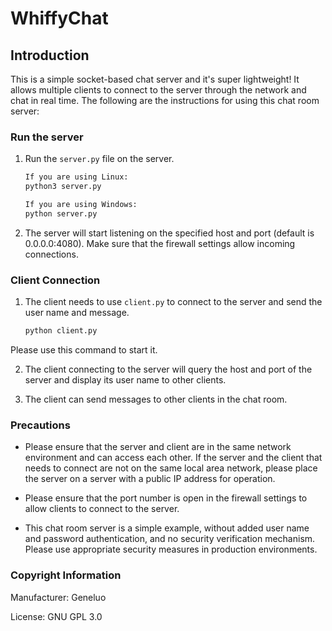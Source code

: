 # WhiffyChat

## Introduction

This is a simple socket-based chat server and it's super lightweight! It allows multiple clients to connect to the server through the network and chat in real time. The following are the instructions for using this chat room server:

### Run the server

1. Run the `server.py` file on the server.

    ```bash
    If you are using Linux:
    python3 server.py

    If you are using Windows:
    python server.py
    ```

2. The server will start listening on the specified host and port (default is 0.0.0.0:4080). Make sure that the firewall settings allow incoming connections.

### Client Connection

1. The client needs to use `client.py` to connect to the server and send the user name and message.

    ```bash
    python client.py
    ```

Please use this command to start it.

2. The client connecting to the server will query the host and port of the server and display its user name to other clients.

3. The client can send messages to other clients in the chat room.

### Precautions

- Please ensure that the server and client are in the same network environment and can access each other. If the server and the client that needs to connect are not on the same local area network, please place the server on a server with a public IP address for operation.

- Please ensure that the port number is open in the firewall settings to allow clients to connect to the server.

- This chat room server is a simple example, without added user name and password authentication, and no security verification mechanism. Please use appropriate security measures in production environments.

### Copyright Information

Manufacturer: Geneluo

License: GNU GPL 3.0
